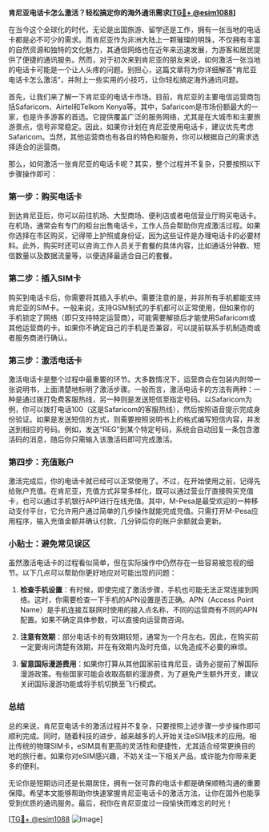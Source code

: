 **肯尼亚电话卡怎么激活？轻松搞定你的海外通讯需求[[TG💪+ @esim1088](https://t.me/s/esim1088)]**

在当今这个全球化的时代，无论是出国旅游、留学还是工作，拥有一张当地的电话卡都是必不可少的需求。而肯尼亚作为非洲大陆上一颗璀璨的明珠，不仅拥有丰富的自然资源和独特的文化魅力，其通信网络也在近年来迅速发展，为游客和居民提供了便捷的通讯服务。然而，对于初次来到肯尼亚的朋友来说，如何激活一张当地的电话卡可能是一个让人头疼的问题。别担心，这篇文章将为你详细解答“肯尼亚电话卡怎么激活”，并附上一些实用的小技巧，让你轻松搞定海外通讯问题。

首先，让我们来了解一下肯尼亚的电话卡市场。目前，肯尼亚的主要电信运营商包括Safaricom、Airtel和Telkom Kenya等。其中，Safaricom是市场份额最大的一家，也是许多游客的首选。它提供覆盖广泛的服务网络，尤其是在大城市和主要旅游景点，信号非常稳定。因此，如果你计划在肯尼亚使用电话卡，建议优先考虑Safaricom。当然，其他运营商也有各自的特色和服务，你可以根据自己的需求选择适合的运营商。

那么，如何激活一张肯尼亚的电话卡呢？其实，整个过程并不复杂，只要按照以下步骤操作即可：

### 第一步：购买电话卡

到达肯尼亚后，你可以前往机场、大型商场、便利店或者电信营业厅购买电话卡。在机场，通常会有专门的柜台出售电话卡，工作人员会帮助你完成激活过程。如果你选择在市区购买，记得带上护照或身份证，因为这些证件是办理电话卡的必要材料。此外，购买时还可以咨询工作人员关于套餐的具体内容，比如通话分钟数、短信数量以及数据流量等，以便选择最适合自己的套餐。

### 第二步：插入SIM卡

购买到电话卡后，你需要将其插入手机中。需要注意的是，并非所有手机都能支持肯尼亚的SIM卡。一般来说，支持GSM制式的手机都可以正常使用，但如果你的手机锁定了网络（即只支持特定运营商），可能需要解锁后才能使用Safaricom或其他运营商的卡。如果你不确定自己的手机是否兼容，可以提前联系手机制造商或者服务商进行确认。

### 第三步：激活电话卡

激活电话卡是整个过程中最重要的环节。大多数情况下，运营商会在包装内附带一张说明书，上面清楚地标明了激活步骤。一般而言，激活电话卡的方法有两种：一种是通过拨打免费客服热线，另一种则是发送短信至指定号码。以Safaricom为例，你可以拨打电话100（这是Safaricom的客服热线），然后按照语音提示完成身份验证。如果是发送短信的方式，则需要按照说明书上的格式编写短信内容，并发送到相应的号码。例如，发送“REG”到某个特定号码，系统会自动回复一条包含激活码的消息，随后你只需输入该激活码即可完成激活。

### 第四步：充值账户

激活完成后，你的电话卡就已经可以正常使用了。不过，在开始使用之前，记得先给账户充值。在肯尼亚，充值方式非常多样化，既可以通过营业厅直接购买充值卡，也可以通过手机银行APP进行在线充值。其中，M-Pesa是最受欢迎的一种移动支付平台，它允许用户通过简单的几步操作就能完成充值。只需打开M-Pesa应用程序，输入充值金额并确认付款，几分钟后你的账户余额就会更新。

### 小贴士：避免常见误区

虽然激活电话卡的过程看似简单，但在实际操作中仍然存在一些容易被忽视的细节。以下几点可以帮助你更好地应对可能出现的问题：

1. **检查手机设置**：有时候，即使完成了激活步骤，手机也可能无法正常连接到网络。这时，你需要检查一下手机的APN设置是否正确。APN（Access Point Name）是手机连接互联网时使用的接入点名称，不同的运营商有不同的APN配置。如果不确定具体参数，可以直接向运营商咨询。
   
2. **注意有效期**：部分电话卡的有效期较短，通常为一个月左右。因此，在购买前一定要询问清楚有效期，并在有效期内及时充值，以免造成不必要的麻烦。

3. **留意国际漫游费用**：如果你打算从其他国家前往肯尼亚，请务必提前了解国际漫游政策。有些国家可能会收取高额的漫游费，为了避免产生额外开支，建议关闭国际漫游功能或将手机切换至飞行模式。

### 总结

总的来说，肯尼亚电话卡的激活过程并不复杂，只要按照上述步骤一步步操作即可顺利完成。同时，随着科技的进步，越来越多的人开始关注eSIM技术的应用。相比传统的物理SIM卡，eSIM具有更高的灵活性和便捷性，尤其适合经常更换目的地的旅行者。如果你对eSIM感兴趣，不妨关注一下相关产品，或许能为你带来更多的便利。

无论你是短期访问还是长期居住，拥有一张可靠的电话卡都是确保顺畅沟通的重要保障。希望本文能够帮助你快速掌握肯尼亚电话卡的激活方法，让你在国外也能享受到优质的通讯服务。最后，祝你在肯尼亚度过一段愉快而难忘的时光！

[[TG💪+ @esim1088](https://t.me/s/esim1088) ![Image](https://i.postimg.cc/4NQfJmqS/Snipaste-2025-05-13-00-14-12.png)]